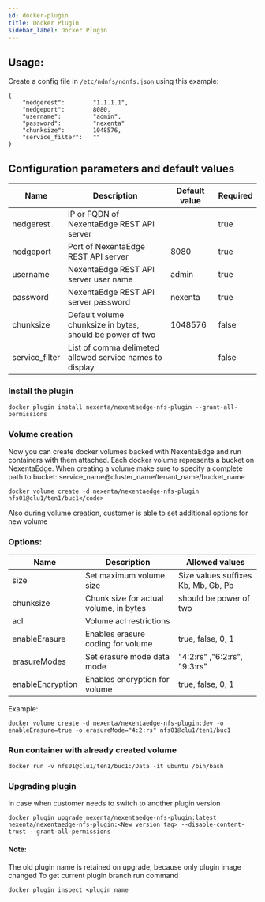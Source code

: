 ```yaml
---
id: docker-plugin
title: Docker Plugin
sidebar_label: Docker Plugin
---
```


## Usage:
Create a config file in `/etc/ndnfs/ndnfs.json` using this example:

```
{
    "nedgerest":        "1.1.1.1",
    "nedgeport":        8080,
    "username":         "admin",
    "password":         "nexenta"
    "chunksize":        1048576,
    "service_filter":   ""
}
```

## Configuration parameters and default values
| Name      | Description           | Default value | Required |
|-----------|-----------------------|---------------|----------|
| nedgerest | IP or FQDN of NexentaEdge REST API server|         | true |
| nedgeport | Port of NexentaEdge REST API server| 8080 |  true |
| username  | NexentaEdge REST API server user name| admin | true |
| password  | NexentaEdge REST API server password | nexenta | true |
| chunksize | Default volume chunksize in bytes, should be power of two | 1048576 | false |
| service_filter | List of comma delimeted allowed service names to display |     | false |


### Install the plugin

```
docker plugin install nexenta/nexentaedge-nfs-plugin --grant-all-permissions
```

### Volume creation
 Now you can create docker volumes backed with NexentaEdge and run containers with them attached. Each docker volume represents a bucket on NexentaEdge. When creating a volume make sure to specify a complete path to bucket: service_name@cluster_name/tenant_name/bucket_name

```
docker volume create -d nexenta/nexentaedge-nfs-plugin nfs01@clu1/ten1/buc1</code>
```

Also during volume creation, customer is able to set additional options for new volume

### Options:

| Name      | Description           | Allowed values            |
|-----------|-----------------------|---------------------------|
| size      | Set maximum volume size | Size values suffixes Kb, Mb, Gb, Pb |
| chunksize | Chunk size for actual volume, in bytes | should be power of two |
| acl       | Volume acl restrictions |                                       |
| enableErasure  | Enables erasure coding for volume | true, false, 0, 1 |
| erasureModes | Set erasure mode data mode | "4:2:rs" ,"6:2:rs", "9:3:rs" |
| enableEncryption | Enables encryption for volume | true, false, 0, 1 |


Example:

```
docker volume create -d nexenta/nexentaedge-nfs-plugin:dev -o enableErasure=true -o erasureMode="4:2:rs" nfs01@clu1/ten1/buc1
```

### Run container with already created volume

```
docker run -v nfs01@clu1/ten1/buc1:/Data -it ubuntu /bin/bash
```

### Upgrading plugin
In case when customer needs to switch to another plugin version

```
docker plugin upgrade nexenta/nexentaedge-nfs-plugin:latest nexenta/nexentaedge-nfs-plugin:<New version tag> --disable-content-trust --grant-all-permissions
```

#### Note:
The old plugin name is retained on upgrade, because only plugin image changed 
To get current plugin branch run command 

```
docker plugin inspect <plugin name

